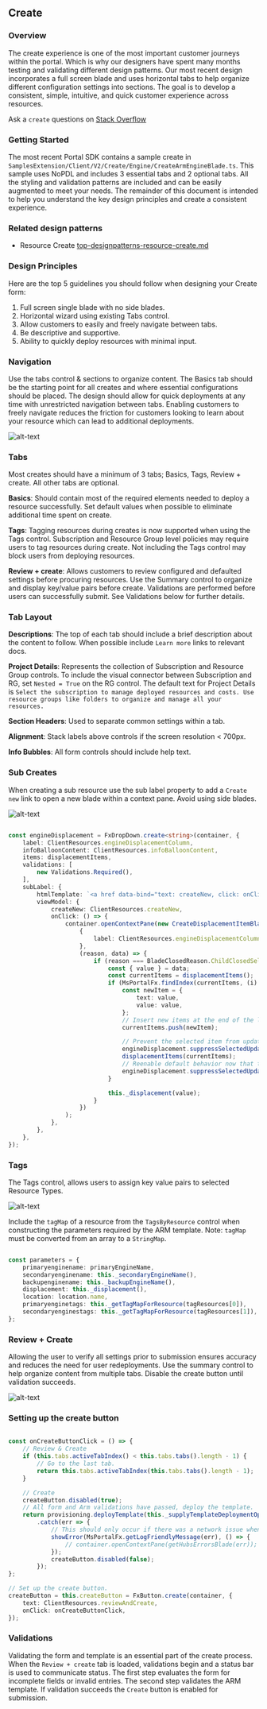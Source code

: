 <a name="create"></a>
## Create

<a name="create-overview"></a>
### Overview

The create experience is one of the most important customer journeys within the portal. Which is why our designers have spent many months testing and validating different design patterns. Our most recent design incorporates a full screen blade and uses horizontal tabs to help organize different configuration settings into sections. The goal is to develop a consistent, simple, intuitive, and quick customer experience across resources.

Ask a `create` questions on [Stack Overflow](https://stackoverflow.microsoft.com/questions/tagged/ibiza-create)
	
<a name="create-getting-started"></a>
### Getting Started

The  most recent Portal SDK contains a sample create in `SamplesExtension/Client/V2/Create/Engine/CreateArmEngineBlade.ts`. This sample uses NoPDL and includes 3 essential tabs and 2 optional tabs. All the styling and validation patterns are included and can be easily augmented to meet your needs. The remainder of this document is intended to help you understand the key design principles and create a consistent experience.

<a name="create-related-design-patterns"></a>
### Related design patterns

-   Resource Create [top-designpatterns-resource-create.md](top-designpatterns-resource-create.md)

<a name="create-design-principles"></a>
### Design Principles

Here are the top 5 guidelines you should follow when designing your Create form:

1. Full screen single blade with no side blades.
2. Horizontal wizard using existing Tabs control.
3. Allow customers to easily and freely navigate between tabs.
4. Be descriptive and supportive.
5. Ability to quickly deploy resources with minimal input.

<a name="create-navigation"></a>
### Navigation

Use the tabs control & sections to organize content. The Basics tab should be the starting point for all creates and where essential configurations should be placed. The design should allow for quick deployments at any time with unrestricted navigation between tabs. Enabling customers to freely navigate reduces the friction for customers looking to learn about your resource which can lead to additional deployments.

![alt-text](../media/top-extensions-create/Tabs.png "Create experience with Tabs")
	
<a name="create-tabs"></a>
### Tabs

Most creates should have a minimum of 3 tabs; Basics, Tags, Review + create.  All other tabs are optional.

**Basics**:  Should contain most of the required elements needed to deploy a resource successfully.   Set default values when possible to eliminate additional time spent on create.
	
**Tags**:  Tagging resources during creates is now supported when using the Tags control.  Subscription and Resource Group level policies may require users to tag resources during create.  Not including the Tags control may block users from deploying resources.
	
**Review + create**:   Allows customers to review configured and defaulted settings before procuring resources.  Use the Summary control to organize and display key/value pairs before create.  Validations are performed before users can successfully submit.  See Validations below for further details.

<a name="create-tab-layout"></a>
### Tab Layout

**Descriptions**: The top of each tab should include a brief description about the content to follow. When possible include `Learn more` links to relevant docs.

**Project Details**: Represents the collection of Subscription and Resource Group controls.  To include the visual connector between Subscription and RG, set `Nested = True` on the RG control.  The default text for Project Details is `Select the subscription to manage deployed resources and costs. Use resource groups like folders to organize and manage all your resources.`

**Section Headers**: Used to separate common settings within a tab.

**Alignment**: Stack labels above controls if the screen resolution < 700px.
	
**Info Bubbles**: All form controls should include help text.
	
<a name="create-sub-creates"></a>
### Sub Creates

When creating a sub resource use the sub label property to add a `Create new` link to open a new blade within a context pane.   Avoid using side blades.

![alt-text](../media/top-extensions-create/SubCreates.png "Sub-create experience")

```typescript

const engineDisplacement = FxDropDown.create<string>(container, {
    label: ClientResources.engineDisplacementColumn,
    infoBalloonContent: ClientResources.infoBalloonContent,
    items: displacementItems,
    validations: [
        new Validations.Required(),
    ],
    subLabel: {
        htmlTemplate: `<a href data-bind="text: createNew, click: onClick"></a>`,
        viewModel: {
            createNew: ClientResources.createNew,
            onClick: () => {
                container.openContextPane(new CreateDisplacementItemBladeReference(
                    {
                        label: ClientResources.engineDisplacementColumn,
                    },
                    (reason, data) => {
                        if (reason === BladeClosedReason.ChildClosedSelf) {
                            const { value } = data;
                            const currentItems = displacementItems();
                            if (MsPortalFx.findIndex(currentItems, (i) => ko.unwrap(i.text).localeCompareIgnoreCase(value) === 0) === -1) {
                                const newItem = {
                                    text: value,
                                    value: value,
                                };
                                // Insert new items at the end of the list.
                                currentItems.push(newItem);

                                // Prevent the selected item from updating when the items in the dropdown are changed manually.
                                engineDisplacement.suppressSelectedUpdate(true);
                                displacementItems(currentItems);
                                // Reenable default behavior now that the items have been updated.
                                engineDisplacement.suppressSelectedUpdate(false);
                            }

                            this._displacement(value);
                        }
                    })
                );
            },
        },
    },
});

```

<a name="create-tags"></a>
### Tags

The Tags control, allows users to assign key value pairs to selected Resource Types.	

![alt-text](../media/top-extensions-create/Tags.png "Tags control")

Include the `tagMap` of a resource from the `TagsByResource` control when constructing the parameters required by the ARM template.  Note: `tagMap` must be converted from an array to a `StringMap`.
	
```typescript

const parameters = {
    primaryenginename: primaryEngineName,
    secondaryenginename: this._secondaryEngineName(),
    backupenginename: this._backupEngineName(),
    displacement: this._displacement(),
    location: location.name,
    primaryenginetags: this._getTagMapForResource(tagResources[0]),
    secondaryenginestags: this._getTagMapForResource(tagResources[1]),
};

```

<a name="create-review-create"></a>
### Review + Create

Allowing the user to verify all settings prior to submission ensures accuracy and reduces the need for user redeployments.  Use the summary control to help organize content from multiple tabs.  Disable the create button until validation succeeds.

![alt-text](../media/top-extensions-create/Review.png "Review + Create")

<a name="create-setting-up-the-create-button"></a>
### Setting up the create button
	
```typescript

const onCreateButtonClick = () => {
    // Review & Create
    if (this.tabs.activeTabIndex() < this.tabs.tabs().length - 1) {
        // Go to the last tab.
        return this.tabs.activeTabIndex(this.tabs.tabs().length - 1);
    }

    // Create
    createButton.disabled(true);
    // All form and Arm validations have passed, deploy the template.
    return provisioning.deployTemplate(this._supplyTemplateDeploymentOptions())
        .catch(err => {
            // This should only occur if there was a network issue when trying to call ARM, since validation has already succeeded.
            showError(MsPortalFx.getLogFriendlyMessage(err), () => {
                // container.openContextPane(getHubsErrorsBlade(err)); // #2618165 saarmstr: [Create SDK] Create new API for retrieving the correct ARM Errors blade reference from Hubs
            });
            createButton.disabled(false);
        });
};

// Set up the create button.
createButton = this.createButton = FxButton.create(container, {
    text: ClientResources.reviewAndCreate,
    onClick: onCreateButtonClick,
});

```

<a name="create-validations"></a>
### Validations

Validating the form and template is an essential part of the create process.  When the `Review + create` tab is loaded, validations begin and a status bar is used to communicate status. The first step evaluates the form for incomplete fields or invalid entries.  The second step validates the ARM template. If validation succeeds the `Create` button is enabled for submission.